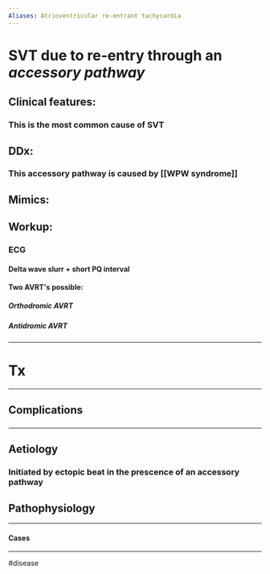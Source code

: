 ```yaml
---
Aliases: Atrioventricular re-entrant tachycardia
---
```

# SVT due to re-entry through an *accessory pathway*
## Clinical features:
### This is the most common cause of SVT
## DDx:
### This accessory pathway is caused by [[WPW syndrome]]
## Mimics:
###
## Workup:
### ECG
#### Delta wave slurr + short PQ interval
#### Two AVRT's possible:
##### Orthodromic AVRT
##### Antidromic AVRT
---
# Tx

---
## Complications
###

---
## Aetiology
### Initiated by ectopic beat in the prescence of an accessory pathway
## Pathophysiology

---
#### Cases


---
#disease 